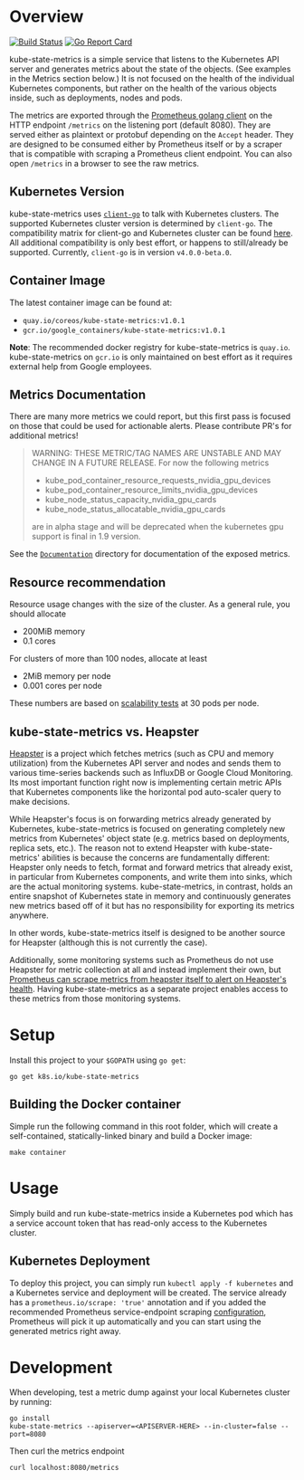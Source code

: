 # Overview

[![Build Status](https://travis-ci.org/kubernetes/kube-state-metrics.svg?branch=master)](https://travis-ci.org/kubernetes/kube-state-metrics)  [![Go Report Card](https://goreportcard.com/badge/github.com/kubernetes/kube-state-metrics)](https://goreportcard.com/report/github.com/kubernetes/kube-state-metrics)

kube-state-metrics is a simple service that listens to the Kubernetes API
server and generates metrics about the state of the objects. (See examples in
the Metrics section below.) It is not focused on the health of the individual
Kubernetes components, but rather on the health of the various objects inside,
such as deployments, nodes and pods.

The metrics are exported through the [Prometheus golang
client](https://github.com/prometheus/client_golang) on the HTTP endpoint `/metrics` on
the listening port (default 8080). They are served either as plaintext or
protobuf depending on the `Accept` header. They are designed to be consumed
either by Prometheus itself or by a scraper that is compatible with scraping
a Prometheus client endpoint. You can also open `/metrics` in a browser to see
the raw metrics.

## Kubernetes Version

kube-state-metrics uses [`client-go`](https://github.com/kubernetes/client-go) to talk with
Kubernetes clusters. The supported Kubernetes cluster version is determined by `client-go`.
The compatibility matrix for client-go and Kubernetes cluster can be found 
[here](https://github.com/kubernetes/client-go#compatibility-matrix). 
All additional compatibility is only best effort, or happens to still/already be supported.
Currently, `client-go` is in version `v4.0.0-beta.0`.

## Container Image

The latest container image can be found at:
* `quay.io/coreos/kube-state-metrics:v1.0.1`
* `gcr.io/google_containers/kube-state-metrics:v1.0.1`

**Note**:
The recommended docker registry for kube-state-metrics is `quay.io`. kube-state-metrics on
`gcr.io` is only maintained on best effort as it requires external help from Google employees.

## Metrics Documentation

There are many more metrics we could report, but this first pass is focused on
those that could be used for actionable alerts. Please contribute PR's for
additional metrics!

> WARNING: THESE METRIC/TAG NAMES ARE UNSTABLE AND MAY CHANGE IN A FUTURE RELEASE.
> For now the following metrics
>
>	* kube_pod_container_resource_requests_nvidia_gpu_devices
>	* kube_pod_container_resource_limits_nvidia_gpu_devices
>	* kube_node_status_capacity_nvidia_gpu_cards
>	* kube_node_status_allocatable_nvidia_gpu_cards
>
>	are in alpha stage and will be deprecated when the kubernetes gpu support is final in 1.9 version.

See the [`Documentation`](Documentation) directory for documentation of the exposed metrics.

## Resource recommendation

Resource usage changes with the size of the cluster. As a general rule, you should allocate

* 200MiB memory
* 0.1 cores

For clusters of more than 100 nodes, allocate at least

* 2MiB memory per node
* 0.001 cores per node

These numbers are based on [scalability tests](https://github.com/kubernetes/kube-state-metrics/issues/124#issuecomment-318394185) at 30 pods per node.

## kube-state-metrics vs. Heapster

[Heapster](https://github.com/kubernetes/heapster) is a project which fetches
metrics (such as CPU and memory utilization) from the Kubernetes API server and
nodes and sends them to various time-series backends such as InfluxDB or Google
Cloud Monitoring. Its most important function right now is implementing certain
metric APIs that Kubernetes components like the horizontal pod auto-scaler
query to make decisions.

While Heapster's focus is on forwarding metrics already generated by
Kubernetes, kube-state-metrics is focused on generating completely new metrics
from Kubernetes' object state (e.g. metrics based on deployments, replica sets,
etc.). The reason not to extend Heapster with kube-state-metrics' abilities is
because the concerns are fundamentally different: Heapster only needs to fetch,
format and forward metrics that already exist, in particular from Kubernetes
components, and write them into sinks, which are the actual monitoring
systems. kube-state-metrics, in contrast, holds an entire snapshot of
Kubernetes state in memory and continuously generates new metrics based off of
it but has no responsibility for exporting its metrics anywhere.

In other words, kube-state-metrics itself is designed to be another source for
Heapster (although this is not currently the case).

Additionally, some monitoring systems such as Prometheus do not use Heapster
for metric collection at all and instead implement their own, but
[Prometheus can scrape metrics from heapster itself to alert on Heapster's health](https://github.com/kubernetes/heapster/blob/master/docs/debugging.md#debuging).
Having kube-state-metrics as a separate project enables access to these metrics
from those monitoring systems.

# Setup

Install this project to your `$GOPATH` using `go get`:

```
go get k8s.io/kube-state-metrics
```

## Building the Docker container

Simple run the following command in this root folder, which will create a
self-contained, statically-linked binary and build a Docker image:
```
make container
```

# Usage

Simply build and run kube-state-metrics inside a Kubernetes pod which has a
service account token that has read-only access to the Kubernetes cluster.

## Kubernetes Deployment

To deploy this project, you can simply run `kubectl apply -f kubernetes` and a
Kubernetes service and deployment will be created. The service already has a
`prometheus.io/scrape: 'true'` annotation and if you added the recommended
Prometheus service-endpoint scraping [configuration](https://raw.githubusercontent.com/prometheus/prometheus/master/documentation/examples/prometheus-kubernetes.yml), Prometheus will pick it up automatically and you can start using the generated
metrics right away.

# Development

When developing, test a metric dump against your local Kubernetes cluster by
running:

	go install
	kube-state-metrics --apiserver=<APISERVER-HERE> --in-cluster=false --port=8080

Then curl the metrics endpoint

	curl localhost:8080/metrics
